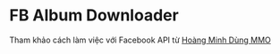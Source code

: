 # FB Album Downloader

Tham khảo cách làm việc với Facebook API từ [Hoàng Minh Dùng MMO](https://www.youtube.com/watch?v=auTBuwZOrBo&list=PL4BMIU_JnQBRSVZcc_ey0LDZdARdeuCh2&index=1)